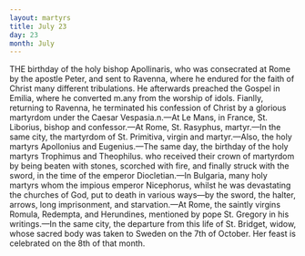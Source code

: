 ```yaml
---
layout: martyrs
title: July 23
day: 23
month: July
---
```

THE birthday of the holy bishop Apollinaris, who
was consecrated at Rome by the apostle Peter,
and sent to Ravenna, where he endured for the faith
of Christ many different tribulations. He afterwards preached the Gospel in Emilia, where he converted m.any from the worship of idols. Fianlly, returning to Ravenna, he terminated his confession of
Christ by a glorious martyrdom under the Caesar
Vespasia.n.&mdash;At Le Mans, in France, St. Liborius,
bishop and confessor.&mdash;At Rome, St. Rasyphus, martyr.&mdash;In the same city, the martyrdom of St. Primitiva, virgin and martyr.&mdash;Also, the holy martyrs
Apollonius and Eugenius.&mdash;The same day, the birthday of the holy martyrs Trophimus and Theophilus.
who received their crown of martyrdom by being
beaten with stones, scorched with fire, and finally
struck with the sword, in the time of the emperor
Diocletian.&mdash;In Bulgaria, many holy martyrs whom
the impious emperor Nicephorus, whilst he was devastating the churches of God, put to death in various
ways&mdash;by the sword, the halter, arrows, long imprisonment, and starvation.&mdash;At Rome, the saintly
virgins Romula, Redempta, and Herundines, mentioned by pope St. Gregory in his writings.&mdash;In the
same city, the departure from this life of St. Bridget,
widow, whose sacred body was taken to Sweden on
the 7th of October. Her feast is celebrated on the
8th of that month.

